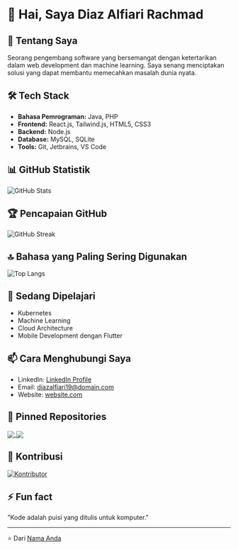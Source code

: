 # 👋 Hai, Saya Diaz Alfiari Rachmad

## 🚀 Tentang Saya
Seorang pengembang software yang bersemangat dengan ketertarikan dalam web development dan machine learning. Saya senang menciptakan solusi yang dapat membantu memecahkan masalah dunia nyata.

## 🛠️ Tech Stack
- **Bahasa Pemrograman:** Java, PHP
- **Frontend:** React.js, Tailwind.js, HTML5, CSS3
- **Backend:** Node.js 
- **Database:** MySQL, SQLite
- **Tools:** Git, Jetbrains, VS Code

## 📊 GitHub Statistik
![GitHub Stats](https://github-readme-stats.vercel.app/api?username=USERNAME&show_icons=true&theme=radical)

## 🏆 Pencapaian GitHub
![GitHub Streak](https://github-readme-streak-stats.herokuapp.com/?user=USERNAME&theme=dark)

## 🔝 Bahasa yang Paling Sering Digunakan
![Top Langs](https://github-readme-stats.vercel.app/api/top-langs/?username=USERNAME&layout=compact)

## 🌱 Sedang Dipelajari
- Kubernetes
- Machine Learning
- Cloud Architecture
- Mobile Development dengan Flutter

## 📫 Cara Menghubungi Saya
- LinkedIn: [LinkedIn Profile](https://linkedin.com/in/USERNAME)
- Email: diazalfiari19@domain.com
- Website: [website.com](https://website.com)

## 📌 Pinned Repositories
<a href="https://github.com/USERNAME/repo1">
  <img align="center" src="https://github-readme-stats.vercel.app/api/pin/?username=USERNAME&repo=repo1" />
</a>
<a href="https://github.com/USERNAME/repo2">
  <img align="center" src="https://github-readme-stats.vercel.app/api/pin/?username=USERNAME&repo=repo2" />
</a>

## 🤝 Kontribusi
[![Kontributor](https://contrib.rocks/image?repo=USERNAME/REPO)](https://github.com/USERNAME/REPO/graphs/contributors)

## ⚡ Fun fact
"Kode adalah puisi yang ditulis untuk komputer."

---
⭐️ Dari [Nama Anda](https://github.com/USERNAME)
